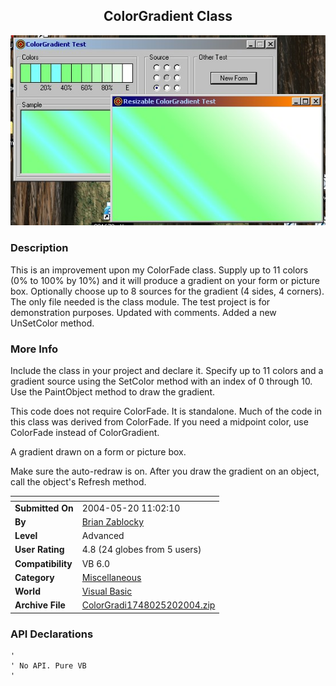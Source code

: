 ﻿<div align="center">

## ColorGradient Class

<img src="PIC20045142221117732.jpg">
</div>

### Description

This is an improvement upon my ColorFade class. Supply up to 11 colors (0% to 100% by 10%) and it will produce a gradient on your form or picture box. Optionally choose up to 8 sources for the gradient (4 sides, 4 corners). The only file needed is the class module. The test project is for demonstration purposes. Updated with comments. Added a new UnSetColor method.
 
### More Info
 
Include the class in your project and declare it. Specify up to 11 colors and a gradient source using the SetColor method with an index of 0 through 10. Use the PaintObject method to draw the gradient.

This code does not require ColorFade. It is standalone. Much of the code in this class was derived from ColorFade. If you need a midpoint color, use ColorFade instead of ColorGradient.

A gradient drawn on a form or picture box.

Make sure the auto-redraw is on. After you draw the gradient on an object, call the object's Refresh method.


<span>             |<span>
---                |---
**Submitted On**   |2004-05-20 11:02:10
**By**             |[Brian Zablocky](https://github.com/Planet-Source-Code/PSCIndex/blob/master/ByAuthor/brian-zablocky.md)
**Level**          |Advanced
**User Rating**    |4.8 (24 globes from 5 users)
**Compatibility**  |VB 6\.0
**Category**       |[Miscellaneous](https://github.com/Planet-Source-Code/PSCIndex/blob/master/ByCategory/miscellaneous__1-1.md)
**World**          |[Visual Basic](https://github.com/Planet-Source-Code/PSCIndex/blob/master/ByWorld/visual-basic.md)
**Archive File**   |[ColorGradi1748025202004\.zip](https://github.com/Planet-Source-Code/brian-zablocky-colorgradient-class__1-53797/archive/master.zip)

### API Declarations

```
'
' No API. Pure VB
'
```





